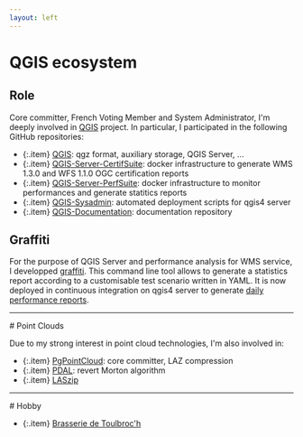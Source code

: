 ```yaml
---
layout: left
---
```


# QGIS ecosystem

## Role

Core committer, French Voting Member and System Administrator, I'm deeply
involved in <a href="https://www.qgis.org/en/site">QGIS</a> project. In particular,
I participated in the following GitHub repositories:

  + {:.item} <a href="https://github.com/qgis/QGIS">QGIS</a>: qgz format, auxiliary storage, QGIS Server, ...
  + {:.item} <a href="https://github.com/qgis/QGIS-Server-CertifSuite">QGIS-Server-CertifSuite</a>: docker infrastructure to generate WMS 1.3.0 and WFS 1.1.0 OGC certification reports
  + {:.item} <a href="https://github.com/qgis/QGIS-Server-PerfSuite">QGIS-Server-PerfSuite</a>: docker infrastructure to monitor performances and generate statitics reports
  + {:.item} <a href="https://github.com/qgis/QGIS-Sysadmin">QGIS-Sysadmin</a>: automated deployment scripts for qgis4 server
  + {:.item} <a href="https://github.com/qgis/QGIS-Documentation">QGIS-Documentation</a>: documentation repository

## Graffiti

For the purpose of QGIS Server and performance analysis for WMS service, I developped
<a href="https://github.com/pblottiere/graffiti">graffiti</a>. This command
line tool allows to generate a statistics report according to a customisable test
scenario written in YAML. It is now deployed in continuous integration on qgis4 server to generate
<a href="http://tests.qgis.org/perf_test/graffiti/">daily performance reports</a>.

<hr/>
# Point Clouds

Due to my strong interest in point cloud technologies, I'm also involved in:

  + {:.item} <a href="https://github.com/pgpointcloud/pointcloud">PgPointCloud</a>: core committer, LAZ compression
  + {:.item} <a href="https://github.com/PDAL/PDAL">PDAL</a>: revert Morton algorithm
  + {:.item} <a href="https://github.com/LASzip/LASzip">LASzip</a>

<hr/>
# Hobby

  + {:.item} <a href="https://github.com/Brasserie-De-Toulbroch">Brasserie de Toulbroc'h</a>
